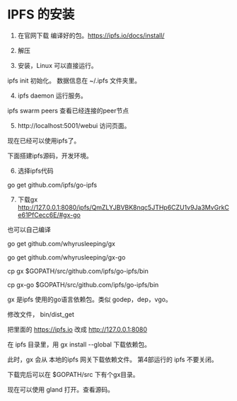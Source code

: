 # IPFS 的安装

1. 在官网下载 编译好的包。https://ipfs.io/docs/install/

2. 解压

3. 安装，Linux 可以直接运行。

 ipfs init 初始化。 数据信息在 ~/.ipfs 文件夹里。

4. ipfs daemon 运行服务。

ipfs swarm peers 查看已经连接的peer节点

5. http://localhost:5001/webui 访问页面。

现在已经可以使用ipfs了。

下面搭建ipfs源码，开发环境。

6. 选择ipfs代码 

go get github.com/ipfs/go-ipfs

7. 下载gx  http://127.0.0.1:8080/ipfs/QmZLYJBVBK8nqc5JTHp6CZU1v9Ja3MvGrkCe61PfCecc6E/#gx-go

也可以自己编译

go get github.com/whyrusleeping/gx

go get github.com/whyrusleeping/gx-go

cp gx $GOPATH/src/github.com/ipfs/go-ipfs/bin

cp gx-go $GOPATH/src/github.com/ipfs/go-ipfs/bin

gx 是ipfs 使用的go语言依赖包。类似 godep，dep，vgo。 

修改文件， bin/dist_get

把里面的 https://ipfs.io 改成 http://127.0.0.1:8080

在 ipfs 目录里，用 gx install --global 下载依赖包。

此时，gx 会从 本地的ipfs 网关下载依赖文件。 第4部运行的 ipfs 不要关闭。

下载完后可以在 $GOPATH/src 下有个gx目录。

现在可以使用 gland 打开。查看源码。

